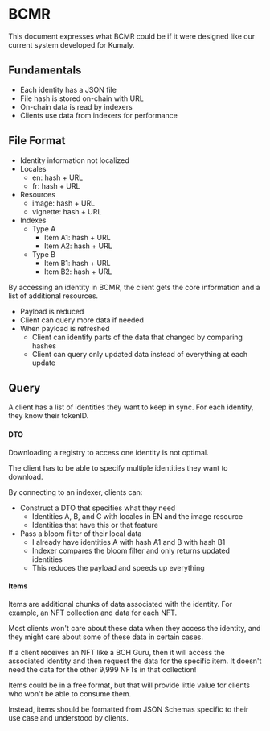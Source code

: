 # BCMR

This document expresses what BCMR could be if it were designed like our current system developed for Kumaly.

## Fundamentals

- Each identity has a JSON file
- File hash is stored on-chain with URL
- On-chain data is read by indexers
- Clients use data from indexers for performance

## File Format

- Identity information not localized
- Locales
  - en: hash + URL
  - fr: hash + URL
- Resources
  - image: hash + URL
  - vignette: hash + URL
- Indexes
  - Type A
    - Item A1: hash + URL
    - Item A2: hash + URL
  - Type B
    - Item B1: hash + URL
    - Item B2: hash + URL

By accessing an identity in BCMR, the client gets the core information and a list of additional resources.

- Payload is reduced
- Client can query more data if needed
- When payload is refreshed
  - Client can identify parts of the data that changed by comparing hashes
  - Client can query only updated data instead of everything at each update

## Query

A client has a list of identities they want to keep in sync. For each identity, they know their tokenID.

#### DTO

Downloading a registry to access one identity is not optimal.

The client has to be able to specify multiple identities they want to download.

By connecting to an indexer, clients can:

- Construct a DTO that specifies what they need
  - Identities A, B, and C with locales in EN and the image resource
  - Identities that have this or that feature
- Pass a bloom filter of their local data
  - I already have identities A with hash A1 and B with hash B1
  - Indexer compares the bloom filter and only returns updated identities
  - This reduces the payload and speeds up everything

#### Items

Items are additional chunks of data associated with the identity. For example, an NFT collection and data for each NFT.

Most clients won't care about these data when they access the identity, and they might care about some of these data in certain cases.

If a client receives an NFT like a BCH Guru, then it will access the associated identity and then request the data for the specific item. It doesn't need the data for the other 9,999 NFTs in that collection!

Items could be in a free format, but that will provide little value for clients who won't be able to consume them.

Instead, items should be formatted from JSON Schemas specific to their use case and understood by clients.
